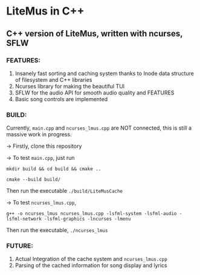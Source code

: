 # LiteMus in C++

## C++ version of LiteMus, written with ncurses, SFLW

### FEATURES:

1. Insanely fast sorting and caching system thanks to Inode data structure of filesystem and C++ libraries
2. Ncurses library for making the beautiful TUI
3. SFLW for the audio API for smooth audio quality and FEATURES
4. Basic song controls are implemented

### BUILD:
Currently, `main.cpp` and `ncurses_lmus.cpp` are NOT connected, this is still a massive work in progress.

-> Firstly, clone this repository

-> To test `main.cpp`, just run

`mkdir build && cd build && cmake ..`

`cmake --build build/`

Then run the executable `./build/LiteMusCache`

-> To test `ncurses_lmus.cpp`,

`g++ -o ncurses_lmus ncurses_lmus.cpp -lsfml-system -lsfml-audio -lsfml-network -lsfml-graphics -lncurses -lmenu`

Then run the executable, `./ncurses_lmus`


### FUTURE:
1. Actual Integration of the cache system and `ncurses_lmus.cpp`
2. Parsing of the cached information for song display and lyrics
